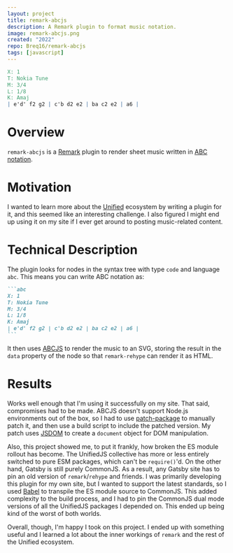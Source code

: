 ```yaml
---
layout: project
title: remark-abcjs
description: A Remark plugin to format music notation.
image: remark-abcjs.png
created: "2022"
repo: Breq16/remark-abcjs
tags: [javascript]
---
```


```abc
X: 1
T: Nokia Tune
M: 3/4
L: 1/8
K: Amaj
| e'd' f2 g2 | c'b d2 e2 | ba c2 e2 | a6 |
```

# Overview

`remark-abcjs` is a [Remark](https://github.com/remarkjs) plugin to render sheet music written in [ABC notation](https://abcnotation.com/).

# Motivation

I wanted to learn more about the [Unified](https://unifiedjs.com/) ecosystem by writing a plugin for it, and this seemed like an interesting challenge. I also figured I might end up using it on my site if I ever get around to posting music-related content.

# Technical Description

The plugin looks for nodes in the syntax tree with type `code` and language `abc`. This means you can write ABC notation as:

````md
```abc
X: 1
T: Nokia Tune
M: 3/4
L: 1/8
K: Amaj
| e'd' f2 g2 | c'b d2 e2 | ba c2 e2 | a6 |
```
````

It then uses [ABCJS](https://paulrosen.github.io/abcjs/) to render the music to an SVG, storing the result in the `data` property of the node so that `remark-rehype` can render it as HTML.

# Results

Works well enough that I'm using it successfully on my site. That said, compromises had to be made. ABCJS doesn't support Node.js environments out of the box, so I had to use [patch-package](https://github.com/ds300/patch-package) to manually patch it, and then use a build script to include the patched version. My patch uses [JSDOM](https://github.com/jsdom/jsdom) to create a `document` object for DOM manipulation.

Also, this project showed me, to put it frankly, how broken the ES module rollout has become. The UnifiedJS collective has more or less entirely switched to pure ESM packages, which can't be `require()`'d. On the other hand, Gatsby is still purely CommonJS. As a result, any Gatsby site has to pin an old version of `remark`/`rehype` and friends. I was primarily developing this plugin for my own site, but I wanted to support the latest standards, so I used [Babel](https://babeljs.io/) to transpile the ES module source to CommonJS. This added complexity to the build process, and I had to pin the CommonJS dual mode versions of all the UnifiedJS packages I depended on. This ended up being kind of the worst of both worlds.

Overall, though, I'm happy I took on this project. I ended up with something useful and I learned a lot about the inner workings of `remark` and the rest of the Unified ecosystem.
